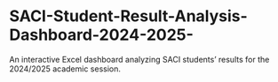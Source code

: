 # SACI-Student-Result-Analysis-Dashboard-2024-2025-
An interactive Excel dashboard analyzing SACI students’ results for the 2024/2025 academic session.
